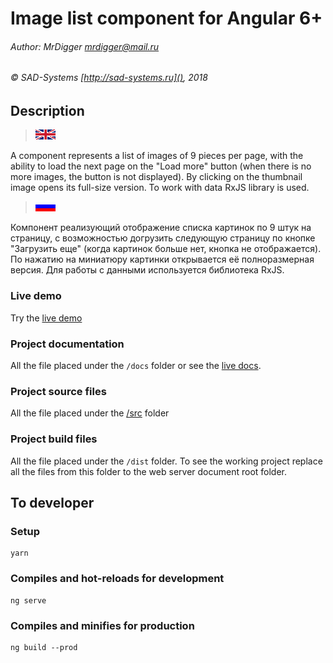 # Image list component for Angular 6+

###### Author: MrDigger <mrdigger@mail.ru>
###### © SAD-Systems [http://sad-systems.ru](), 2018

## Description

> ![English](docs/assets/img/en.gif)

A component represents a list of images of 9 pieces per page,
with the ability to load the next page on the "Load more" button 
(when there is no more images, the button is not displayed).
By clicking on the thumbnail image opens its full-size version.
To work with data RxJS library is used.

> ![Russian](docs/assets/img/ru.gif)

Компонент реализующий отображение списка картинок по 9 штук на страницу, 
с возможностью догрузить следующую страницу по кнопке "Загрузить еще" 
(когда картинок больше нет, кнопка не отображается). 
По нажатию на миниатюру картинки открывается её полноразмерная версия. 
Для работы с данными используется библиотека RxJS.

### Live demo

  Try the [live demo](http://examples.sad-systems.ru/imagelist/)

### Project documentation

  All the file placed under the `/docs` folder 
  or see the [live docs](http://examples.sad-systems.ru/imagelist/docs/).
 
### Project source files

  All the file placed under the [/src](./src) folder

### Project build files

 All the file placed under the `/dist` folder.
 To see the working project replace all the files from this 
 folder to the web server document root folder. 

## To developer

### Setup
```
yarn
```

### Compiles and hot-reloads for development
```
ng serve
```

### Compiles and minifies for production
```
ng build --prod
```
